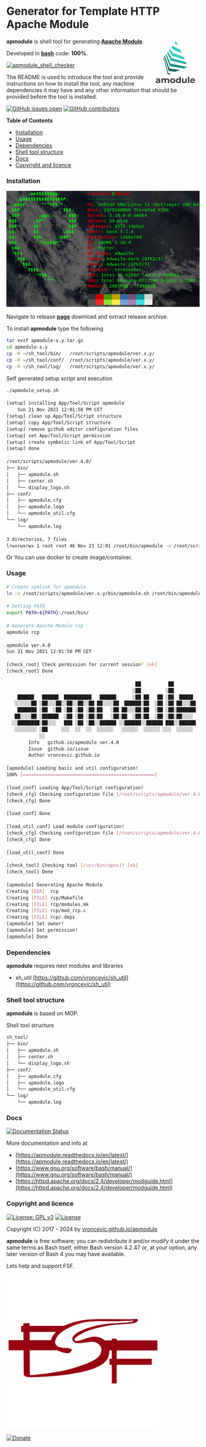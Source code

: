 # Generator for Template HTTP Apache Module

<img align="right" src="https://raw.githubusercontent.com/vroncevic/apmodule/dev/docs/apmodule_logo.png" width="25%">

**apmodule** is shell tool for generating **[Apache Module](https://httpd.apache.org/docs/2.4/mod/)**.

Developed in **[bash](https://en.wikipedia.org/wiki/Bash_(Unix_shell))** code: **100%**.

[![apmodule_shell_checker](https://github.com/vroncevic/apmodule/actions/workflows/apmodule_shell_checker.yml/badge.svg)](https://github.com/vroncevic/apmodule/actions/workflows/apmodule_shell_checker.yml)

The README is used to introduce the tool and provide instructions on
how to install the tool, any machine dependencies it may have and any
other information that should be provided before the tool is installed.

[![GitHub issues open](https://img.shields.io/github/issues/vroncevic/apmodule.svg)](https://github.com/vroncevic/apmodule/issues)
 [![GitHub contributors](https://img.shields.io/github/contributors/vroncevic/apmodule.svg)](https://github.com/vroncevic/apmodule/graphs/contributors)

<!-- START doctoc generated TOC please keep comment here to allow auto update -->
<!-- DON'T EDIT THIS SECTION, INSTEAD RE-RUN doctoc TO UPDATE -->
**Table of Contents**

- [Installation](#installation)
- [Usage](#usage)
- [Dependencies](#dependencies)
- [Shell tool structure](#shell-tool-structure)
- [Docs](#docs)
- [Copyright and licence](#copyright-and-licence)

<!-- END doctoc generated TOC please keep comment here to allow auto update -->

### Installation

![Debian Linux OS](https://raw.githubusercontent.com/vroncevic/apmodule/dev/docs/debtux.png)

Navigate to release **[page](https://github.com/vroncevic/apmodule/releases)** download and extract release archive.

To install **apmodule** type the following

```bash
tar xvzf apmodule-x.y.tar.gz
cd apmodule-x.y
cp -R ~/sh_tool/bin/   /root/scripts/apmodule/ver.x.y/
cp -R ~/sh_tool/conf/  /root/scripts/apmodule/ver.x.y/
cp -R ~/sh_tool/log/   /root/scripts/apmodule/ver.x.y/
```

Self generated setup script and execution

```bash
./apmodule_setup.sh 

[setup] installing App/Tool/Script apmodule
	Sun 21 Nov 2021 12:01:58 PM CET
[setup] clean up App/Tool/Script structure
[setup] copy App/Tool/Script structure
[setup] remove github editor configuration files
[setup] set App/Tool/Script permission
[setup] create symbolic link of App/Tool/Script
[setup] done

/root/scripts/apmodule/ver.4.0/
├── bin/
│   ├── apmodule.sh
│   ├── center.sh
│   └── display_logo.sh
├── conf/
│   ├── apmodule.cfg
│   ├── apmodule.logo
│   └── apmodule_util.cfg
└── log/
    └── apmodule.log

3 directories, 7 files
lrwxrwxrwx 1 root root 46 Nov 21 12:01 /root/bin/apmodule -> /root/scripts/apmodule/ver.4.0/bin/apmodule.sh
```

Or You can use docker to create image/container.

### Usage

```bash
# Create symlink for apmodule
ln -s /root/scripts/apmodule/ver.x.y/bin/apmodule.sh /root/bin/apmodule

# Setting PATH
export PATH=${PATH}:/root/bin/

# Generate Apache Module rcp
apmodule rcp
                                                                                                    
apmodule ver.4.0
Sun 21 Nov 2021 12:01:58 PM CET

[check_root] Check permission for current session? [ok]
[check_root] Done
                                                                       
                                               ██          ██          
                                              ░██         ░██          
    ██████   ██████  ██████████   ██████      ░██ ██   ██ ░██  █████   
   ░░░░░░██ ░██░░░██░░██░░██░░██ ██░░░░██  ██████░██  ░██ ░██ ██░░░██  
    ███████ ░██  ░██ ░██ ░██ ░██░██   ░██ ██░░░██░██  ░██ ░██░███████  
   ██░░░░██ ░██████  ░██ ░██ ░██░██   ░██░██  ░██░██  ░██ ░██░██░░░░   
  ░░████████░██░░░   ███ ░██ ░██░░██████ ░░██████░░██████ ███░░██████  
   ░░░░░░░░ ░██     ░░░  ░░  ░░  ░░░░░░   ░░░░░░  ░░░░░░ ░░░  ░░░░░░   
            ░░                                                         
		Info   github.io/apmodule ver.4.0 
		Issue  github.io/issue
		Author vroncevic.github.io

[apmodule] Loading basic and util configuration!
100% [================================================]

[load_conf] Loading App/Tool/Script configuration!
[check_cfg] Checking configuration file [/root/scripts/apmodule/ver.4.0/conf/apmodule.cfg] [ok]
[check_cfg] Done

[load_conf] Done

[load_util_conf] Load module configuration!
[check_cfg] Checking configuration file [/root/scripts/apmodule/ver.4.0/conf/apmodule_util.cfg] [ok]
[check_cfg] Done

[load_util_conf] Done

[check_tool] Checking tool [/usr/bin/apxs]? [ok]
[check_tool] Done

[apmodule] Generating Apache Module
Creating [DIR]  rcp
Creating [FILE] rcp/Makefile
Creating [FILE] rcp/modules.mk
Creating [FILE] rcp/mod_rcp.c
Creating [FILE] rcp/.deps
[apmodule] Set owner!
[apmodule] Set permission!
[apmodule] Done
```

### Dependencies

**apmodule** requires next modules and libraries
* sh_util [https://github.com/vroncevic/sh_util](https://github.com/vroncevic/sh_util)

### Shell tool structure

**apmodule** is based on MOP.

Shell tool structure

```bash
sh_tool/
├── bin/
│   ├── apmodule.sh
│   ├── center.sh
│   └── display_logo.sh
├── conf/
│   ├── apmodule.cfg
│   ├── apmodule.logo
│   └── apmodule_util.cfg
└── log/
    └── apmodule.log
```

### Docs

[![Documentation Status](https://readthedocs.org/projects/apmodule/badge/?version=latest)](https://apmodule.readthedocs.io/projects/apmodule/en/latest/?badge=latest)

More documentation and info at
* [https://apmodule.readthedocs.io/en/latest/](https://apmodule.readthedocs.io/en/latest/)
* [https://www.gnu.org/software/bash/manual/](https://www.gnu.org/software/bash/manual/)
* [https://httpd.apache.org/docs/2.4/developer/modguide.html](https://httpd.apache.org/docs/2.4/developer/modguide.html)

### Copyright and licence

[![License: GPL v3](https://img.shields.io/badge/License-GPLv3-blue.svg)](https://www.gnu.org/licenses/gpl-3.0) [![License](https://img.shields.io/badge/License-Apache%202.0-blue.svg)](https://opensource.org/licenses/Apache-2.0)

Copyright (C) 2017 - 2024 by [vroncevic.github.io/apmodule](https://vroncevic.github.io/apmodule)

**apmodule** is free software; you can redistribute it and/or modify
it under the same terms as Bash itself, either Bash version 4.2.47 or,
at your option, any later version of Bash 4 you may have available.

Lets help and support FSF.

[![Free Software Foundation](https://raw.githubusercontent.com/vroncevic/apmodule/dev/docs/fsf-logo_1.png)](https://my.fsf.org/)

[![Donate](https://www.paypalobjects.com/en_US/i/btn/btn_donateCC_LG.gif)](https://my.fsf.org/donate/)
